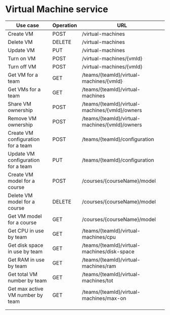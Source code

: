 # Virtual Machine service

| Use case | Operation | URL | 
|---|---|---|
|Create VM|POST|/virtual-machines|
|Delete VM|DELETE|/virtual-machines|
|Update VM|PUT|/virtual-machines|
|Turn on VM|POST|/virtual-machines/{vmId}|
|Turn off VM|POST|/virtual-machines/{vmId}|
|Get VM for a team|GET|/teams/{teamId}/virtual-machines/{vmId}|
|Get VMs for a team|GET|/teams/{teamId}/virtual-machines|
|Share VM ownership|POST|/teams/{teamId}/virtual-machines/{vmId}/owners|
|Remove VM ownership|POST|/teams/{teamId}/virtual-machines/{vmId}/owners|
|Create VM configuration for a team|POST|/teams/{teamId}/configuration|
|Update VM configuration for a team|PUT|/teams/{teamId}/configuration|
|Create VM model for a course|POST|/courses/{courseName}/model|
|Delete VM model for a course|DELETE|/courses/{courseName}/model|
|Get VM model for a course|GET|/courses/{courseName}/model|
|Get CPU in use by team|GET|/teams/{teamId}/virtual-machines/cpu|
|Get disk space in use by team|GET|/teams/{teamId}/virtual-machines/disk-space|
|Get RAM in use by team|GET|/teams/{teamId}/virtual-machines/ram|
|Get total VM number by team|GET|/teams/{teamId}/virtual-machines/tot|
|Get max active VM number by team|GET|/teams/{teamId}/virtual-machines/max-on|
||||
||||

